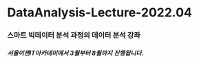 
# DataAnalysis-Lecture-2022.04

### 스마트 빅데이터 분석 과정의 데이터 분석 강좌

##### 서울이젠IT아카데미에서 3월부터 8월까지 진행됩니다.
